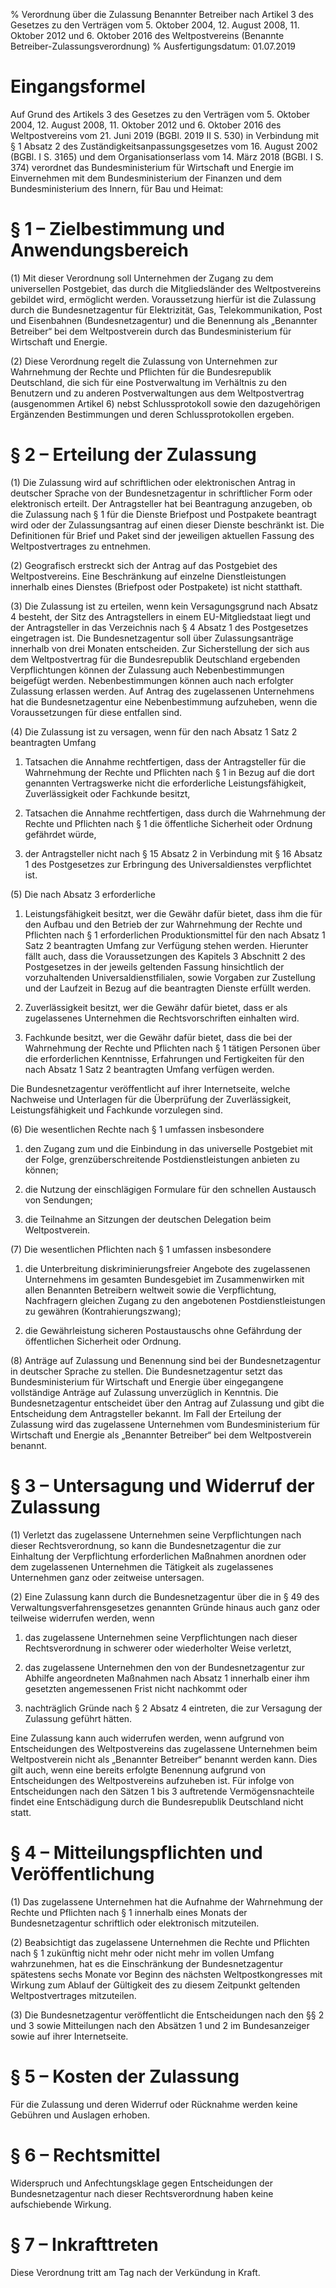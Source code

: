 % Verordnung über die Zulassung Benannter Betreiber nach Artikel 3 des Gesetzes zu den Verträgen vom 5. Oktober 2004, 12. August 2008, 11. Oktober 2012 und 6. Oktober 2016 des Weltpostvereins  (Benannte Betreiber-Zulassungsverordnung)
% Ausfertigungsdatum: 01.07.2019
 
# Eingangsformel

Auf Grund des Artikels 3 des Gesetzes zu den Verträgen vom 5. Oktober 2004, 12. August 2008, 11. Oktober 2012 und 6. Oktober 2016 des Weltpostvereins vom 21. Juni 2019 (BGBl. 2019 II S. 530) in Verbindung mit § 1 Absatz 2 des Zuständigkeitsanpassungsgesetzes vom 16. August 2002 (BGBl. I S. 3165) und dem Organisationserlass vom 14. März 2018 (BGBl. I S. 374) verordnet das Bundesministerium für Wirtschaft und Energie im Einvernehmen mit dem Bundesministerium der Finanzen und dem Bundesministerium des Innern, für Bau und Heimat:

# § 1 – Zielbestimmung und Anwendungsbereich

(1) Mit dieser Verordnung soll Unternehmen der Zugang zu dem universellen Postgebiet, das durch die Mitgliedsländer des Weltpostvereins gebildet wird, ermöglicht werden. Voraussetzung hierfür ist die Zulassung durch die Bundesnetzagentur für Elektrizität, Gas, Telekommunikation, Post und Eisenbahnen (Bundesnetzagentur) und die Benennung als „Benannter Betreiber“ bei dem Weltpostverein durch das Bundesministerium für Wirtschaft und Energie.

(2) Diese Verordnung regelt die Zulassung von Unternehmen zur Wahrnehmung der Rechte und Pflichten für die Bundesrepublik Deutschland, die sich für eine Postverwaltung im Verhältnis zu den Benutzern und zu anderen Postverwaltungen aus dem Weltpostvertrag (ausgenommen Artikel 6) nebst Schlussprotokoll sowie den dazugehörigen Ergänzenden Bestimmungen und deren Schlussprotokollen ergeben.

# § 2 – Erteilung der Zulassung

(1) Die Zulassung wird auf schriftlichen oder elektronischen Antrag in deutscher Sprache von der Bundesnetzagentur in schriftlicher Form oder elektronisch erteilt. Der Antragsteller hat bei Beantragung anzugeben, ob die Zulassung nach § 1 für die Dienste Briefpost und Postpakete beantragt wird oder der Zulassungsantrag auf einen dieser Dienste beschränkt ist. Die Definitionen für Brief und Paket sind der jeweiligen aktuellen Fassung des Weltpostvertrages zu entnehmen.

(2) Geografisch erstreckt sich der Antrag auf das Postgebiet des Weltpostvereins. Eine Beschränkung auf einzelne Dienstleistungen innerhalb eines Dienstes (Briefpost oder Postpakete) ist nicht statthaft.

(3) Die Zulassung ist zu erteilen, wenn kein Versagungsgrund nach Absatz 4 besteht, der Sitz des Antragstellers in einem EU-Mitgliedstaat liegt und der Antragsteller in das Verzeichnis nach § 4 Absatz 1 des Postgesetzes eingetragen ist. Die Bundesnetzagentur soll über Zulassungsanträge innerhalb von drei Monaten entscheiden. Zur Sicherstellung der sich aus dem Weltpostvertrag für die Bundesrepublik Deutschland ergebenden Verpflichtungen können der Zulassung auch Nebenbestimmungen beigefügt werden. Nebenbestimmungen können auch nach erfolgter Zulassung erlassen werden. Auf Antrag des zugelassenen Unternehmens hat die Bundesnetzagentur eine Nebenbestimmung aufzuheben, wenn die Voraussetzungen für diese entfallen sind.

(4) Die Zulassung ist zu versagen, wenn für den nach Absatz 1 Satz 2 beantragten Umfang

1. Tatsachen die Annahme rechtfertigen, dass der Antragsteller für die Wahrnehmung der Rechte und Pflichten nach § 1 in Bezug auf die dort genannten Vertragswerke nicht die erforderliche Leistungsfähigkeit, Zuverlässigkeit oder Fachkunde besitzt,

2. Tatsachen die Annahme rechtfertigen, dass durch die Wahrnehmung der Rechte und Pflichten nach § 1 die öffentliche Sicherheit oder Ordnung gefährdet würde,

3. der Antragsteller nicht nach § 15 Absatz 2 in Verbindung mit § 16 Absatz 1 des Postgesetzes zur Erbringung des Universaldienstes verpflichtet ist.

(5) Die nach Absatz 3 erforderliche

1. Leistungsfähigkeit besitzt, wer die Gewähr dafür bietet, dass ihm die für den Aufbau und den Betrieb der zur Wahrnehmung der Rechte und Pflichten nach § 1 erforderlichen Produktionsmittel für den nach Absatz 1 Satz 2 beantragten Umfang zur Verfügung stehen werden. Hierunter fällt auch, dass die Voraussetzungen des Kapitels 3 Abschnitt 2 des Postgesetzes in der jeweils geltenden Fassung hinsichtlich der vorzuhaltenden Universaldienstfilialen, sowie Vorgaben zur Zustellung und der Laufzeit in Bezug auf die beantragten Dienste erfüllt werden.

2. Zuverlässigkeit besitzt, wer die Gewähr dafür bietet, dass er als zugelassenes Unternehmen die Rechtsvorschriften einhalten wird.

3. Fachkunde besitzt, wer die Gewähr dafür bietet, dass die bei der Wahrnehmung der Rechte und Pflichten nach § 1 tätigen Personen über die erforderlichen Kenntnisse, Erfahrungen und Fertigkeiten für den nach Absatz 1 Satz 2 beantragten Umfang verfügen werden.

Die Bundesnetzagentur veröffentlicht auf ihrer Internetseite, welche Nachweise und Unterlagen für die Überprüfung der Zuverlässigkeit, Leistungsfähigkeit und Fachkunde vorzulegen sind.

(6) Die wesentlichen Rechte nach § 1 umfassen insbesondere

1. den Zugang zum und die Einbindung in das universelle Postgebiet mit der Folge, grenzüberschreitende Postdienstleistungen anbieten zu können;

2. die Nutzung der einschlägigen Formulare für den schnellen Austausch von Sendungen;

3. die Teilnahme an Sitzungen der deutschen Delegation beim Weltpostverein.

(7) Die wesentlichen Pflichten nach § 1 umfassen insbesondere

1. die Unterbreitung diskriminierungsfreier Angebote des zugelassenen Unternehmens im gesamten Bundesgebiet im Zusammenwirken mit allen Benannten Betreibern weltweit sowie die Verpflichtung, Nachfragern gleichen Zugang zu den angebotenen Postdienstleistungen zu gewähren (Kontrahierungszwang);

2. die Gewährleistung sicheren Postaustauschs ohne Gefährdung der öffentlichen Sicherheit oder Ordnung.

(8) Anträge auf Zulassung und Benennung sind bei der Bundesnetzagentur in deutscher Sprache zu stellen. Die Bundesnetzagentur setzt das Bundesministerium für Wirtschaft und Energie über eingegangene vollständige Anträge auf Zulassung unverzüglich in Kenntnis. Die Bundesnetzagentur entscheidet über den Antrag auf Zulassung und gibt die Entscheidung dem Antragsteller bekannt. Im Fall der Erteilung der Zulassung wird das zugelassene Unternehmen vom Bundesministerium für Wirtschaft und Energie als „Benannter Betreiber“ bei dem Weltpostverein benannt.

# § 3 – Untersagung und Widerruf der Zulassung

(1) Verletzt das zugelassene Unternehmen seine Verpflichtungen nach dieser Rechtsverordnung, so kann die Bundesnetzagentur die zur Einhaltung der Verpflichtung erforderlichen Maßnahmen anordnen oder dem zugelassenen Unternehmen die Tätigkeit als zugelassenes Unternehmen ganz oder zeitweise untersagen.

(2) Eine Zulassung kann durch die Bundesnetzagentur über die in § 49 des Verwaltungsverfahrensgesetzes genannten Gründe hinaus auch ganz oder teilweise widerrufen werden, wenn

1. das zugelassene Unternehmen seine Verpflichtungen nach dieser Rechtsverordnung in schwerer oder wiederholter Weise verletzt,

2. das zugelassene Unternehmen den von der Bundesnetzagentur zur Abhilfe angeordneten Maßnahmen nach Absatz 1 innerhalb einer ihm gesetzten angemessenen Frist nicht nachkommt oder

3. nachträglich Gründe nach § 2 Absatz 4 eintreten, die zur Versagung der Zulassung geführt hätten.

Eine Zulassung kann auch widerrufen werden, wenn aufgrund von Entscheidungen des Weltpostvereins das zugelassene Unternehmen beim Weltpostverein nicht als „Benannter Betreiber“ benannt werden kann. Dies gilt auch, wenn eine bereits erfolgte Benennung aufgrund von Entscheidungen des Weltpostvereins aufzuheben ist. Für infolge von Entscheidungen nach den Sätzen 1 bis 3 auftretende Vermögensnachteile findet eine Entschädigung durch die Bundesrepublik Deutschland nicht statt.

# § 4 – Mitteilungspflichten und Veröffentlichung

(1) Das zugelassene Unternehmen hat die Aufnahme der Wahrnehmung der Rechte und Pflichten nach § 1 innerhalb eines Monats der Bundesnetzagentur schriftlich oder elektronisch mitzuteilen.

(2) Beabsichtigt das zugelassene Unternehmen die Rechte und Pflichten nach § 1 zukünftig nicht mehr oder nicht mehr im vollen Umfang wahrzunehmen, hat es die Einschränkung der Bundesnetzagentur spätestens sechs Monate vor Beginn des nächsten Weltpostkongresses mit Wirkung zum Ablauf der Gültigkeit des zu diesem Zeitpunkt geltenden Weltpostvertrages mitzuteilen.

(3) Die Bundesnetzagentur veröffentlicht die Entscheidungen nach den §§ 2 und 3 sowie Mitteilungen nach den Absätzen 1 und 2 im Bundesanzeiger sowie auf ihrer Internetseite.

# § 5 – Kosten der Zulassung

Für die Zulassung und deren Widerruf oder Rücknahme werden keine Gebühren und Auslagen erhoben.

# § 6 – Rechtsmittel

Widerspruch und Anfechtungsklage gegen Entscheidungen der Bundesnetzagentur nach dieser Rechtsverordnung haben keine aufschiebende Wirkung.

# § 7 – Inkrafttreten

Diese Verordnung tritt am Tag nach der Verkündung in Kraft.
